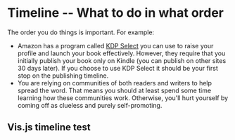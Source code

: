 # Timeline -- What to do in what order

The order you do things is important. For example:

* Amazon has a program called [KDP Select](https://kdp.amazon.com/select) you can use to 
raise your profile and launch your book effectively. However, they require that you
initially publish your book only on Kindle (you can publish on other sites 30 days later). 
If you choose to use KDP Select it should be your first stop on the publishing timeline.
* You are relying on communities of both readers and writers to help spread the word. 
That means you should at least spend some time learning how these communities work.
Otherwise, you'll hurt yourself by coming off as clueless and purely self-promoting.

## Vis.js timeline test
<link href="https://cdnjs.cloudflare.com/ajax/libs/vis/4.17.0/vis-timeline-graph2d.min.css" rel="stylesheet" type="text/css" />

<script
  src="https://cdnjs.cloudflare.com/ajax/libs/vis/4.17.0/vis.js"
  crossorigin="anonymous"></script>

<div id="visualization"></div>

<script type="text/javascript">
  // DOM element where the Timeline will be attached
  var container = document.getElementById('visualization');
  var date = new Date()
  var m = date.getMonth()
  var d = date.getDate()
  var y = date.getYear()

  // Create a DataSet (allows two way data-binding)
  var items = new vis.DataSet([
    {id: 1, content: 'Finish novel', start: y + '-' + m + '-' + d },
    {id: 2, content: 'Proofread', start: y + '-' + m + '-' + (d + 1) },
    {id: 2, content: 'Press release', start: y + '-' + m + '-' + (d + 2) }

    /*
    {id: 2, content: 'item 2', start: y + '-' + m + '-' + d },
    {id: 3, content: 'item 3', start: '2014-04-18'},
    {id: 4, content: 'item 4', start: '2014-04-16', end: '2014-04-19'},
    {id: 5, content: 'item 5', start: '2014-04-25'},
    {id: 6, content: 'item 6', start: '2014-04-27', type: 'point'}
    */
  ]);

  // Configuration for the Timeline
  var options = {};

  // Create a Timeline
  var timeline = new vis.Timeline(container, items, options);
</script>
